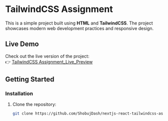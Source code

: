 # TailwindCSS Assignment  

This is a simple project built using **HTML** and **TailwindCSS**. The project showcases modern web development practices and responsive design.  

## Live Demo  
Check out the live version of the project:  
👉 [TailwindCSS Assignment_Live_Preview](https://nextjs-react-tailwindcss-assaignment-1-dmrc.vercel.app/)  

## Getting Started  

### Installation  
1. Clone the repository:  
   ```bash  
   git clone https://github.com/ShobujDash/nextjs-react-tailwindcss-assaignment-1.git

